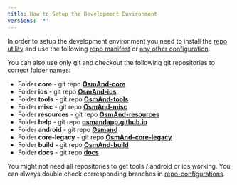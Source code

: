 ```yaml
---
title: How to Setup the Development Environment
versions: '*'
---
```


In order to setup the development environment you need to install the [repo utility](https://source.android.com/setup/develop#repo) and use the following [repo manifest](https://github.com/osmandapp/OsmAnd-manifest/blob/master/readonly.xml) or [any other configuration](https://github.com/osmandapp/OsmAnd-manifest).


You can also use only git and checkout the following git repositories to correct folder names:
* Folder **core** - git repo **[OsmAnd-core](https://github.com/osmandapp/OsmAnd-core.git)**
* Folder **ios** - git repo **[OsmAnd-ios](https://github.com/osmandapp/OsmAnd-ios.git)**
* Folder **tools** - git repo **[OsmAnd-tools](https://github.com/osmandapp/OsmAnd-tools.git)**
* Folder **misc** - git repo **[OsmAnd-misc](https://github.com/osmandapp/OsmAnd-misc.git)**
* Folder **resources** - git repo **[OsmAnd-resources](https://github.com/osmandapp/OsmAnd-resources.git)**
* Folder **help** - git repo **[osmandapp.github.io](https://github.com/osmandapp/osmandapp.github.io.git)**
* Folder **android** - git repo **[Osmand](https://github.com/osmandapp/Osmand.git)**
* Folder **core-legacy** - git repo **[OsmAnd-core-legacy](https://github.com/osmandapp/OsmAnd-core-legacy.git)**
* Folder **build** - git repo **[OsmAnd-build](https://github.com/osmandapp/OsmAnd-build.git)**
* Folder **docs** - git repo **[docs](https://github.com/osmandapp/docs.git)**


You might not need all repositories to get tools / android or ios working. You can always double check corresponding branches in [repo-configurations](https://github.com/osmandapp/OsmAnd-manifest).

